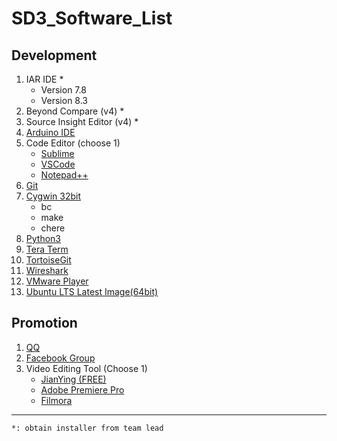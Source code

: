 # SD3_Software_List

## Development
1. IAR IDE *
   - Version 7.8
   - Version 8.3
2. Beyond Compare (v4) *
3. Source Insight Editor (v4) *
4. [Arduino IDE](https://www.arduino.cc/en/software) 
5. Code Editor (choose 1)
      - [Sublime](https://www.sublimetext.com/3)
      - [VSCode](https://code.visualstudio.com/download)
      - [Notepad++](https://notepad-plus-plus.org/downloads/)
6. [Git](https://git-scm.com/downloads)
7. [Cygwin 32bit](https://cygwin.com/setup-x86.exe)
      - bc
      - make
      - chere
8. [Python3](https://www.python.org/downloads/)
9. [Tera Term](https://ttssh2.osdn.jp/index.html.en)
10. [TortoiseGit](https://tortoisegit.org/download/)
11. [Wireshark](https://www.wireshark.org/download.html)
12. [VMware Player](https://www.vmware.com/go/downloadplayer)
13. [Ubuntu LTS Latest Image(64bit)](https://ubuntu.com/download/desktop)

## Promotion
1. [QQ](https://im.qq.com/)
2. [Facebook Group](https://www.facebook.com/groups/AmebaIoT)
3. Video Editing Tool (Choose 1)
    - [JianYing (FREE)](https://lv.ulikecam.com/)
    - [Adobe Premiere Pro](https://www.adobe.com/sg/products/premiere.html)
    - [Filmora](https://filmora.wondershare.com/)



---


`*: obtain installer from team lead`
